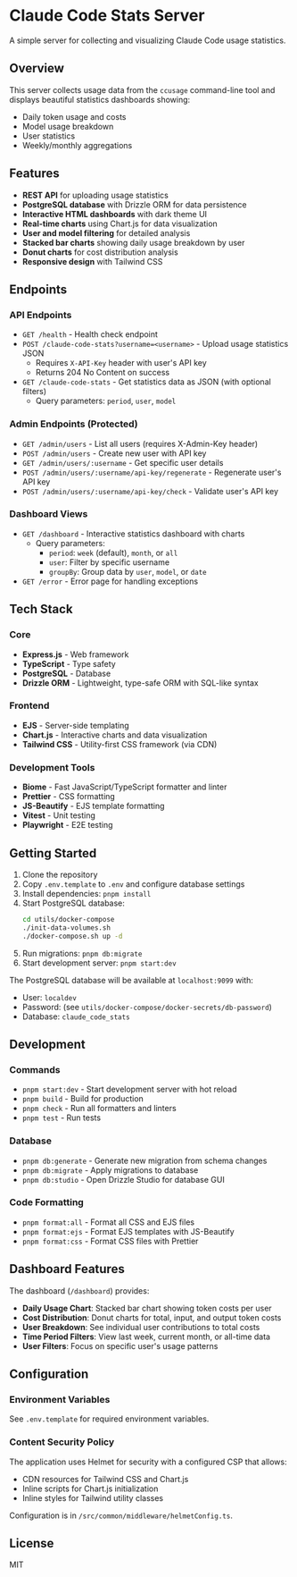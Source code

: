 # Claude Code Stats Server

A simple server for collecting and visualizing Claude Code usage statistics.

## Overview

This server collects usage data from the `ccusage` command-line tool and displays beautiful statistics dashboards showing:
- Daily token usage and costs
- Model usage breakdown
- User statistics
- Weekly/monthly aggregations

## Features

- **REST API** for uploading usage statistics
- **PostgreSQL database** with Drizzle ORM for data persistence
- **Interactive HTML dashboards** with dark theme UI
- **Real-time charts** using Chart.js for data visualization
- **User and model filtering** for detailed analysis
- **Stacked bar charts** showing daily usage breakdown by user
- **Donut charts** for cost distribution analysis
- **Responsive design** with Tailwind CSS

## Endpoints

### API Endpoints
- `GET /health` - Health check endpoint
- `POST /claude-code-stats?username=<username>` - Upload usage statistics JSON
  - Requires `X-API-Key` header with user's API key
  - Returns 204 No Content on success
- `GET /claude-code-stats` - Get statistics data as JSON (with optional filters)
  - Query parameters: `period`, `user`, `model`

### Admin Endpoints (Protected)
- `GET /admin/users` - List all users (requires X-Admin-Key header)
- `POST /admin/users` - Create new user with API key
- `GET /admin/users/:username` - Get specific user details
- `POST /admin/users/:username/api-key/regenerate` - Regenerate user's API key
- `POST /admin/users/:username/api-key/check` - Validate user's API key

### Dashboard Views
- `GET /dashboard` - Interactive statistics dashboard with charts
  - Query parameters:
    - `period`: `week` (default), `month`, or `all`
    - `user`: Filter by specific username
    - `groupBy`: Group data by `user`, `model`, or `date`
- `GET /error` - Error page for handling exceptions

## Tech Stack

### Core
- **Express.js** - Web framework
- **TypeScript** - Type safety
- **PostgreSQL** - Database
- **Drizzle ORM** - Lightweight, type-safe ORM with SQL-like syntax

### Frontend
- **EJS** - Server-side templating
- **Chart.js** - Interactive charts and data visualization
- **Tailwind CSS** - Utility-first CSS framework (via CDN)

### Development Tools
- **Biome** - Fast JavaScript/TypeScript formatter and linter
- **Prettier** - CSS formatting
- **JS-Beautify** - EJS template formatting
- **Vitest** - Unit testing
- **Playwright** - E2E testing

## Getting Started

1. Clone the repository
2. Copy `.env.template` to `.env` and configure database settings
3. Install dependencies: `pnpm install`
4. Start PostgreSQL database:
   ```bash
   cd utils/docker-compose
   ./init-data-volumes.sh
   ./docker-compose.sh up -d
   ```
5. Run migrations: `pnpm db:migrate`
6. Start development server: `pnpm start:dev`

The PostgreSQL database will be available at `localhost:9099` with:
- User: `localdev`
- Password: (see `utils/docker-compose/docker-secrets/db-password`)
- Database: `claude_code_stats`

## Development

### Commands
- `pnpm start:dev` - Start development server with hot reload
- `pnpm build` - Build for production
- `pnpm check` - Run all formatters and linters
- `pnpm test` - Run tests

### Database
- `pnpm db:generate` - Generate new migration from schema changes
- `pnpm db:migrate` - Apply migrations to database
- `pnpm db:studio` - Open Drizzle Studio for database GUI

### Code Formatting
- `pnpm format:all` - Format all CSS and EJS files
- `pnpm format:ejs` - Format EJS templates with JS-Beautify
- `pnpm format:css` - Format CSS files with Prettier

## Dashboard Features

The dashboard (`/dashboard`) provides:
- **Daily Usage Chart**: Stacked bar chart showing token costs per user
- **Cost Distribution**: Donut charts for total, input, and output token costs
- **User Breakdown**: See individual user contributions to total costs
- **Time Period Filters**: View last week, current month, or all-time data
- **User Filters**: Focus on specific user's usage patterns

## Configuration

### Environment Variables
See `.env.template` for required environment variables.

### Content Security Policy
The application uses Helmet for security with a configured CSP that allows:
- CDN resources for Tailwind CSS and Chart.js
- Inline scripts for Chart.js initialization
- Inline styles for Tailwind utility classes

Configuration is in `/src/common/middleware/helmetConfig.ts`.

## License

MIT